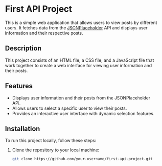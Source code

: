 # First API Project

This is a simple web application that allows users to view posts by different users. It fetches data from the [JSONPlaceholder](https://jsonplaceholder.typicode.com/) API and displays user information and their respective posts.

## Description

This project consists of an HTML file, a CSS file, and a JavaScript file that work together to create a web interface for viewing user information and their posts.

## Features

- Displays user information and their posts from the JSONPlaceholder API.
- Allows users to select a specific user to view their posts.
- Provides an interactive user interface with dynamic selection features.

## Installation

To run this project locally, follow these steps:

1. Clone the repository to your local machine:

   ```bash
   git clone https://github.com/your-username/first-api-project.git
